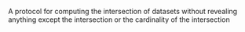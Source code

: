 A protocol for computing the intersection of datasets without revealing anything except the intersection or the cardinality of the intersection